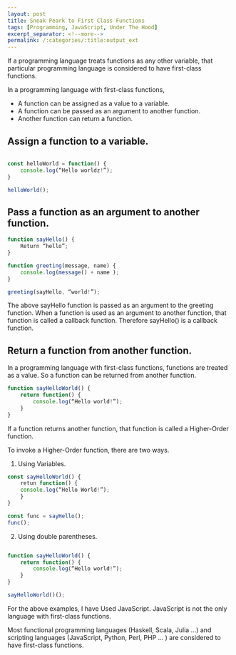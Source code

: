 ```yaml
---
layout: post
title: Sneak Peark to First Class Functions
tags: [Programming, JavaScript, Under The Hood]
excerpt_separator: <!--more-->
permalink: /:categories/:title:output_ext
---
```


If a programming language treats functions as any other variable, that particular programming language is considered to have first-class functions. <!--more-->

In a programming language with first-class functions,

* A function can be assigned as a value to a variable.
* A function can be passed as an argument to another function. 
* Another function can return a function.

## Assign a function to a variable.

```js

const helloWorld = function() {
	console.log(“Hello worldz!”);
}

helloWorld();
```

## Pass a function as an argument to another function.

```js
function sayHello() {
	Return “hello”;
}

function greeting(message, name) {
	console.log(message() + name );
}

greeting(sayHello, “world!”);

```
The above sayHello function is passed as an argument to the greeting function. When a function is used as an argument to another function, that function is called a callback function. Therefore sayHello() is a callback function.

## Return a function from another function.

In a programming language with first-class functions, functions are treated as a value. So a function can be returned from another function. 

```js
function sayHelloWorld() {
	return function() {
		console.log(“Hello world!”);
    }
}
```
If a function returns another function, that function is called a Higher-Order function.

To invoke a Higher-Order function, there are two ways.
1. Using Variables.

```js
const sayHelloWorld() {
	retun function() {
	console.log(“Hello World!”);
    }
}

const func = sayHello();
func();

```

2. Using double parentheses.

```js

function sayHelloWorld() {
	return function() {
		console.log(“Hello world!”);
    }
}

sayHelloWorld()();

```

For the above examples, I have Used JavaScript. JavaScript is not the only language with first-class functions. 

Most functional programming languages (Haskell, Scala, Julia …)  and scripting languages (JavaScript, Python, Perl, PHP … ) are considered to have first-class functions.
